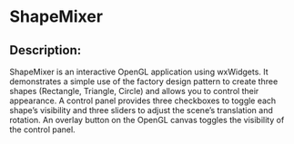 
ShapeMixer
==========

Description:
-------------
ShapeMixer is an interactive OpenGL application using wxWidgets. It demonstrates a simple use of the
factory design pattern to create three shapes (Rectangle, Triangle, Circle) and allows you to control 
their appearance. A control panel provides three checkboxes to toggle each shape’s visibility and three
sliders to adjust the scene’s translation and rotation. An overlay button on the OpenGL canvas
toggles the visibility of the control panel.
